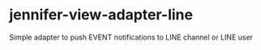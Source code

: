 # jennifer-view-adapter-line
Simple adapter to push EVENT notifications to LINE channel or LINE user
